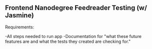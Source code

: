 ## Frontend Nanodegree Feedreader Testing (w/ Jasmine)


Requirements:

-All steps needed to run app
-Documentation for "what these future features are and what the tests they created are checking for."